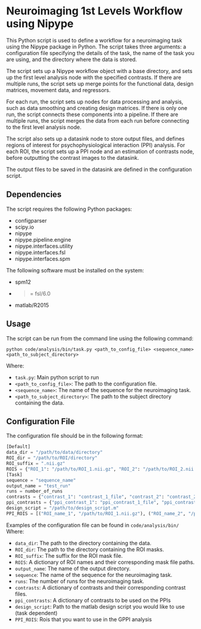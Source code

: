 # Neuroimaging  1st Levels Workflow using Nipype

This Python script is used to define a workflow for a neuroimaging task using the Nipype package in Python. The script takes three arguments: a configuration file specifying the details of the task, the name of the task you are using, and the directory where the data is stored.

The script sets up a Nipype workflow object with a base directory, and sets up the first level analysis node with the specified contrasts. If there are multiple runs, the script sets up merge points for the functional data, design matrices, movement data, and regressors.

For each run, the script sets up nodes for data processing and analysis, such as data smoothing and creating design matrices. If there is only one run, the script connects these components into a pipeline. If there are multiple runs, the script merges the data from each run before connecting to the first level analysis node.

The script also sets up a datasink node to store output files, and defines regions of interest for psychophysiological interaction (PPI) analysis. For each ROI, the script sets up a PPI node and an estimation of contrasts node, before outputting the contrast images to the datasink.

The output files to be saved in the datasink are defined in the configuration script.

## Dependencies

The script requires the following Python packages:

-   configparser
-   scipy.io
-   nipype
-   nipype.pipeline.engine
-   nipype.interfaces.utility
-   nipype.interfaces.fsl
-   nipype.interfaces.spm

The following software must be installed on the system:
- spm12
- >= fsl/6.0
- matlab/R2015

## Usage

The script can be run from the command line using the following command:


`python code/analysis/bin/task.py <path_to_config_file> <sequence_name> <path_to_subject_directory>`

Where:

-   `task.py`: Main python script to run
-   `<path_to_config_file>`: The path to the configuration file.
-   `<sequence_name>`: The name of the sequence for the neuroimaging task.
-   `<path_to_subject_directory>`: The path to the subject directory containing the data.

## Configuration File

The configuration file should be in the following format:


```python
[Default] 
data_dir = "/path/to/data/directory"
ROI_dir = "/path/to/ROI/directory" 
ROI_suffix = ".nii.gz" 
ROIS = {"ROI_1": "/path/to/ROI_1.nii.gz", "ROI_2": "/path/to/ROI_2.nii.gz"} output_name = "output_directory_name"  
[Task] 
sequence = "sequence_name"
output_name = "test_run"
runs = number_of_runs 
contrasts = {"contrast_1": "contrast_1_file", "contrast_2": "contrast_2_file", ...} 
ppi_contrasts = {"ppi_contrast_1": "ppi_contrast_1_file", "ppi_contrast_2": "ppi_contrast_2_file", ...} 
design_script = "/path/to/design_script.m" 
PPI_ROIS = [("ROI_name_1", "/path/to/ROI_1.nii.gz"), ("ROI_name_2", "/path/to/ROI_2.nii.gz"), ...]
```

Examples of the configuration file can be found in `code/analysis/bin/`
Where:

-   `data_dir`: The path to the directory containing the data.
-   `ROI_dir`: The path to the directory containing the ROI masks.
-   `ROI_suffix`: The suffix for the ROI mask file.
-   `ROIS`: A dictionary of ROI names and their corresponding mask file paths.
-   `output_name`: The name of the output directory.
-   `sequence`: The name of the sequence for the neuroimaging task.
-   `runs`: The number of runs for the neuroimaging task.
-   `contrasts`: A dictionary of contrasts and their corresponding contrast files.
-   `ppi_contrasts`: A dictionary of contrasts to be used on the PPIs
-   `design_script`: Path to the matlab design script you would like to use (task dependent)
-   `PPI_ROIS`: Rois that you want to use in the GPPI analysis
